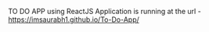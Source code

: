 TO DO APP using ReactJS
Application is running at the url - https://imsaurabh1.github.io/To-Do-App/
